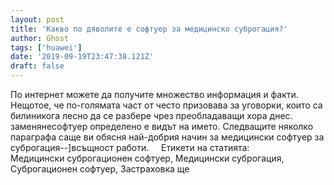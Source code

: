 ```yaml
---
layout: post
title: 'Какво по дяволите е софтуер за медицинско суброгация?'
author: Ghost
tags: ['huawei']
date: '2019-09-19T23:47:38.121Z'
draft: false
---
```


По интернет можете да получите множество информация и факти. Нещотое, че по-голямата част от често призовава за уговорки, които са билиникога лесно да се разбере чрез преобладаващи хора днес. заменянесофтуер определено е видът на името. Следващите няколко параграфа саще ви обясня най-добрия начин за медицински софтуер за суброгация--]всъщност работи.     Етикети на статията:         Медицински суброгационен софтуер, Медицински суброгация, Суброгационен софтуер, Застраховка ще
